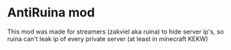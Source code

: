 # AntiRuina mod

This mod was made for streamers (zakviel aka ruina) to hide server ip's, so ruina can't leak ip of every private server (at least in minecraft KEKW)

